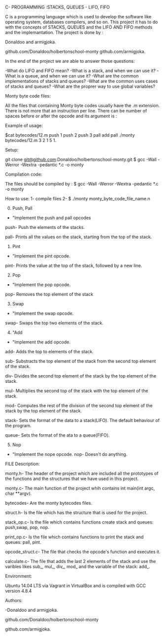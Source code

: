 C- PROGRAMMING :STACKS, QUEUES - LIFO, FIFO

C is a programming language which is used to develop the software like operating system, databases compilers, and so on.
This project it has to do with the concepts of STACKS, QUEUES and the LIFO AND FIFO methods and the implemantation. The project is done by : 

Donaldoo and armigjoka.

github.com/Donaldoo/holbertonschool-monty
github.com/armigjoka.

In the end of the project we are able to answer those questions:

-What do LIFO and FIFO mean?
-What is a stack, and when we can use it?
-What is a queue, and when we can use it?
-What are the common implementations of stacks and queues?
-What are the common uses cases of stacks and queues?
-What are the proprer way to use global variables?


Monty byte code files:

All the files that containing Monty byte codes usually have the .m extension. There is not more that an instruction per line. There can be number of spaces before or after the opcode and its argument is :

Example of usage:

$cat bytecodes/12.m
push 1
push 2
push 3
pall
add
pall
./monty bytecodes/12.m
3
2
1
5
1.

Setup:

git clone git@github.com:Donaldoo/holbertonschool-monty.git
$ gcc -Wall -Werror -Wextra -pedantic *.c -o monty

Compilation code:

The files should be compiled by :
$ gcc -Wall -Werror -Wextra -pedantic *.c -o monty

How to use:
1- compile files
2- $ ./monty monty_byte_code_file_name.n


0. Push, Pall
- "Implement the push and pall opcodes

push- Push the elements of the stacks.

pall- Prints all the values on the stack, starting from the top of the stack.

1. Pint
- "Implement the pint opcode.

pint- Prints the value at the top of the stack, followed by a new line.

2. Pop
- "Implement the pop  opcode.

pop- Removes the top element of the stack

3. Swap
- "Implement the swap opcode.

swap- Swaps the top two elements of the stack.

4. "Add
- "Implement the add opcode.

add- Adds the top to elements of the stack.

sub- Substracts the top element of the stack from the second top element of the stack.

div- Divides the second top element of the stack by the top element of the stack.

mul- Multiplies the second top of the stack with the top element of the stack.

mod- Computes the rest of the division of the second top element of the stack by the top element of the stack.

stack- Sets the format of the data to a stack(LIFO). The default behaviour of the program.

queue- Sets the format of the ata to a queue(FIFO). 

5. Nop
- "Implement the nope opcode.
nop- Doesn't do anything.

FILE Description:

monty.h- The header of the project which are included all the prototypes of the functions and the structures that we have used in this project.

monty.c- The main function of the project whih contains int main(int argc, char **argv).

bytecodes- Are the monty bytecodes files.

struct.h- Is the file which has the structure that is used for the project.

stack_op.c- Is the file which contains functions create stack and queues: push,swap, pop, nop.

print_op.c- Is the file which contains functions to print the stack and queues: pall, pint.

opcode_struct.c- The file that checks the opcode's function and executes it.

calculate.c- The file that adds the last 2 elements of the stack and use the varibles likes sub_, mul_, div_, mod_ and the variable of the stack: add_.


Environment:

Ubuntu 14.04 LTS via Vagrant in VirtualBox and is compiled with GCC version 4.8.4


Authors:
 
-Donaldoo and armigjoka.

github.com/Donaldoo/holbertonschool-monty

github.com/armigjoka.
